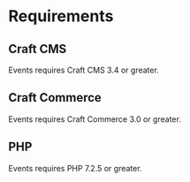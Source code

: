 # Requirements

## Craft CMS
Events requires Craft CMS 3.4 or greater.

## Craft Commerce
Events requires Craft Commerce 3.0 or greater.

## PHP
Events requires PHP 7.2.5 or greater.
